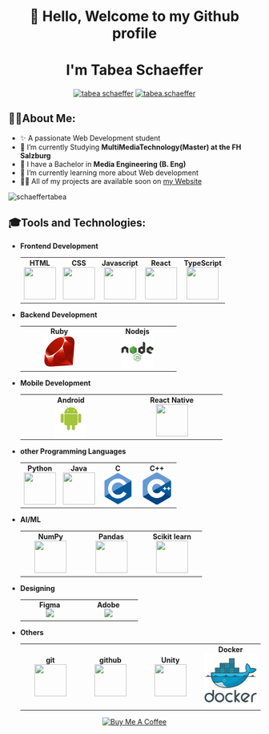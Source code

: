 <!--Header start -->
<h1 align="center">👋 Hello, Welcome to my Github profile</h1>
<h1 align="center">I'm Tabea Schaeffer</h1>


<p align="center">
<a href="https://www.linkedin.com/in/tabea-s-8a4350197" target="blank"><img align="center" src="https://raw.githubusercontent.com/rahuldkjain/github-profile-readme-generator/master/src/images/icons/Social/linked-in-alt.svg" alt="tabea schaeffer" height="30" width="40" /></a>
<a href="https://instagram.com/tabea.schaeffer" target="blank"><img align="center" src="https://raw.githubusercontent.com/rahuldkjain/github-profile-readme-generator/master/src/images/icons/Social/instagram.svg" alt="tabea.schaeffer" height="30" width="40" /></a>
<!-- <a href="https://www.leetcode.com/tabea" target="blank"><img align="center" src="https://raw.githubusercontent.com/rahuldkjain/github-profile-readme-generator/master/src/images/icons/Social/leet-code.svg" alt="tabea" height="30" width="40" /></a> -->
</p>

<!-- Header end -->


 <!-- GitHub About me section start -->
 ## 👨‍💻About Me:
- ✨ A passionate Web Development student
- 🔭 I’m currently Studying **MultiMediaTechnology(Master) at the FH Salzburg**
- 📄 I have a Bachelor in **Media Engineering (B. Eng)**
- 🌱 I’m currently learning more about Web development 
- 👨‍💻 All of my projects are available soon on <a href="https://www.tabea.dev/" target="_blank">my Website</a>
<img src="https://komarev.com/ghpvc/?username=schaeffertabea&label=Profile%20views&color=0e75b6&style=flat" alt="schaeffertabea" />

<!-- GitHub About me section end -->

<!-- GitHub Skills start -->
## 🎓Tools and Technologies:
- **Frontend Development**
	<center>
		<table>
			<tbody>
				<tr>
					<td align="center">
						<span><strong>HTML</strong></span><br/>
						<img height="64px" width="64px" src="https://cdn.svgporn.com/logos/html-5.svg">
					</td>
					<td align="center">
						<span><strong>CSS</strong></span><br/>
						<img height="64px" width="64px" src="https://cdn.svgporn.com/logos/css-3.svg">
					</td>
					<td align="center">
						<span><strong>Javascript</strong></span><br/>
						<img height="64px" width="64px" src="https://cdn.svgporn.com/logos/javascript.svg">
					</td>
					<td align="center">
						<span><strong>React</strong></span><br/>
						<img height="64px" width="64px" src="https://cdn.svgporn.com/logos/react.svg">
					</td>
					<td align="center">
						<span><strong>TypeScript</strong></span><br/>
						<img height="64px" width="64px" src="https://miro.medium.com/max/828/1*mn6bOs7s6Qbao15PMNRyOA.png">
					</td>
				</tr>
			</tbody>
		</table>
	</center>
- **Backend Development**
	<center>
		<table>
			<tbody>
				<tr>
          <td width="25%" align="center">
						<span><strong>Ruby</strong></span><br/>
						<img height="64px" width="64px" src="https://raw.githubusercontent.com/devicons/devicon/master/icons/ruby/ruby-original.svg">
					</td>
          <td width="25%" align="center">
						<span><strong>Nodejs</strong></span><br/>
						<img height="64px" width="64px" src="https://raw.githubusercontent.com/devicons/devicon/master/icons/nodejs/nodejs-original-wordmark.svg">
					</td>
				</tr>
			</tbody>
		</table>
	</center>
- **Mobile Development**
	<center>
		<table>
			<tbody>
				<tr>
					<td width="25%" align="center">
						<span><strong>Android</strong></span><br/>
						<img height="64px" width="64px" src="https://raw.githubusercontent.com/devicons/devicon/master/icons/android/android-original-wordmark.svg">
					</td>
          <td width="25%" align="center">
						<span><strong>React Native</strong></span><br/>
						<img height="64px" width="64px" src="https://reactnative.dev/img/header_logo.svg">
					</td>
				</tr>
			</tbody>
		</table>
	</center>
- **other Programming Languages**
	<center>
		<table>
			<tbody>
				<tr>
					<td width="25%" align="center">
						<span><strong>Python</strong></span><br/>
						<img height="64px" width="64px" src="https://cdn.svgporn.com/logos/python.svg">
					</td>
					<td width="25%" align="center">
						<span><strong>Java</strong></span><br/>
						<img height="64px" width="64px" src="https://cdn.svgporn.com/logos/java.svg">
					</td>
          <td width="25%" align="center">
						<span><strong>C</strong></span><br/>
						<img height="64px" width="64px" src="https://raw.githubusercontent.com/devicons/devicon/master/icons/c/c-original.svg">
					</td>
          <td width="25%" align="center">
						<span><strong>C++</strong></span><br/>
						<img height="64px" width="64px" src="https://raw.githubusercontent.com/devicons/devicon/master/icons/cplusplus/cplusplus-original.svg">
					</td>
				</tr>
			</tbody>
		</table>
	</center>
- **AI/ML**
	<center>
		<table>
			<tbody>
				<tr>
          <td width="25%" align="center">
						<span><strong>NumPy</strong></span><br/>
						<img height="64px" width="64px" src="https://www.vectorlogo.zone/logos/numpy/numpy-icon.svg">
					</td>
          <td width="25%" align="center">
						<span><strong>Pandas</strong></span><br/>
						<img height="64px" width="64px" src= "https://upload.wikimedia.org/wikipedia/commons/2/22/Pandas_mark.svg">
          <td width="25%" align="center">
						<span><strong>Scikit learn</strong></span><br/>
						<img height="64px" width="64px" src="https://upload.wikimedia.org/wikipedia/commons/0/05/Scikit_learn_logo_small.svg">
					</td>
					</td>
				</tr>
			</tbody>
		</table>
	</center>
- **Designing**
	<center>
		<table>
			<tbody>
				<tr>
					<td width="25%" align="center">
						<span><strong>Figma</strong></span><br/>
						<img src="https://www.vectorlogo.zone/logos/figma/figma-icon.svg">
					</td>
          <td width="25%" align="center">
						<span><strong>Adobe</strong></span><br/>
						<img src="https://upload.wikimedia.org/wikipedia/commons/b/b1/Adobe_Corporate_Horizontal_Red_HEX.svg">
					</td>
					</tr>
			</tbody>
		</table>
	</center>
- **Others**
	<center>
		<table>
			<tbody>
				<tr>
					<td width="25%" align="center">
						<span><strong>git</strong></span><br/>
						<img height="64px" width="64px" src="https://www.vectorlogo.zone/logos/git-scm/git-scm-icon.svg">
					</td>
          <td width="25%" align="center">
						<span><strong>github</strong></span><br/>
						<img height="64px" width="64px" src="https://www.vectorlogo.zone/logos/github/github-tile.svg">
					</td>
          <td width="25%" align="center">
						<span><strong>Unity</strong></span><br/>
						<img height="64px" width="64px" src="https://www.vectorlogo.zone/logos/unity3d/unity3d-icon.svg">
					</td>
          <td width="25%" align="center">
						<span><strong>Docker</strong></span><br/>
						<img src="https://raw.githubusercontent.com/devicons/devicon/master/icons/docker/docker-original-wordmark.svg">
					</td
				</tr>
			</tbody>
		</table>
	</center>
	

<!-- GitHub Skills end -->

<p align="center">
<a href="https://www.buymeacoffee.com/tabeaschaeffer" target="_blank"><img src="https://cdn.buymeacoffee.com/buttons/v2/default-yellow.png" alt="Buy Me A 	Coffee" style="height: 60px !important;width: 217px !important;" ></a>



</p>



